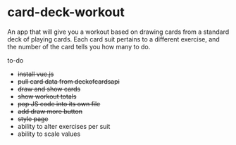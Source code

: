 # card-deck-workout

An app that will give you a workout based on drawing cards from a standard deck of playing cards. Each card suit pertains to a different exercise, and the number of the card tells you how many to do.

to-do
* ~~install vue.js~~
* ~~pull card data from deckofcardsapi~~
* ~~draw and show cards~~
* ~~show workout totals~~
* ~~pop JS code into its own file~~
* ~~add draw more button~~
* ~~style page~~
* ability to alter exercises per suit
* ability to scale values
